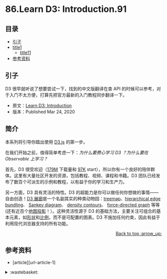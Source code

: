 # 86.Learn D3: Introduction.91
## <a name="index"></a> 目录
- [引子](#start)
- [title1](#title1)
  - [title11](#title11)
- [参考资料](#reference)


## <a name="start"></a> 引子
D3 很早就听说了想要尝试一下，找到的中文版翻译在查 API 的时候可以参考，对于入门不太方便，打算先把官方最新的入门教程同步翻译一下。

- 原文：[Learn D3: Introduction][url-1]
- 版本：Published Mar 24, 2020

## <a name="title1"></a> 简介
本系列将引导你踏出使用 [D3.js][url-2] 的第一步。

在我们开始之前，值得简单考虑一下：*为什么要费心学习 D3 ？为什么要在 Observable 上学习？*

首先，D3 很受欢迎（[179M][url-3] 下载量和 [97K][url-4] start），所以你有一个良好的陪伴群体。这里有大量社区开发的资源，包括教程、视频、课程和书籍。D3 团队已经发布了数百个可派生的示例和教程，以有益于你的学习和生产力。

另一方面，D3 具有灵活的特性。D3 的超能力是你可以做任何你想做的事情——自由创造！[D3 展廊][url-5]是一个名副其实的种类动物园：[treemap][url-6]、[hierarchical edge bundling][url-7]、 [Sankey diagram][url-8]、 [density contours][url-9]、 [force-directed graph][url-10] 等等(还有近百个[地图投影][url-11]！）。这种灵活性源于 D3 的基础方法，主要关注可组合的基本元素，如[形状][url-12]和[比例][url-13]，而不是可配置的图表。D3 不施加任何约束，因此有益于利用现代浏览器支持的所有功能。


<div align="right"><a href="#index">Back to top :arrow_up:</a></div>

## <a name="reference"></a> 参考资料
- [article][url-article-1]

[url-1]:https://observablehq.com/@d3/learn-d3
[url-2]:https://d3js.org/
[url-3]:https://observablehq.com/@mbostock/npm-daily-downloads?name=d3
[url-4]:https://github.com/d3/d3
[url-5]:https://observablehq.com/@d3/gallery
[url-6]:https://observablehq.com/@d3/treemap
[url-7]:https://observablehq.com/@d3/hierarchical-edge-bundling/2
[url-8]:https://observablehq.com/@d3/sankey-diagram
[url-9]:https://observablehq.com/@d3/density-contours
[url-10]:https://observablehq.com/@d3/disjoint-force-directed-graph
[url-11]:https://observablehq.com/@d3/world-map
[url-12]:https://medium.com/@mbostock/introducing-d3-shape-73f8367e6d12
[url-13]:https://medium.com/@mbostock/introducing-d3-scale-61980c51545f

[url-local-rail]:./images/n/rail.png

<details>
<summary>:wastebasket:</summary>

![n-poster][url-local-poster]

</details>

[url-book]:https://book.douban.com/subject/26916012/
[url-local-poster]:./images/n/poster.jpg
